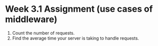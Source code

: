 # Week 3.1 Assignment (use cases of middleware)

1. Count the number of requests.
2. Find the average time your server is taking to handle requests.